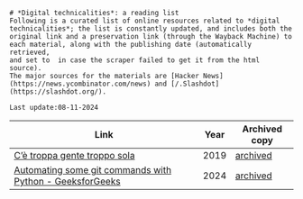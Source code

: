 
    # *Digital technicalities*: a reading list
    Following is a curated list of online resources related to *digital technicalities*; the list is constantly updated, and includes both the 
    original link and a preservation link (through the Wayback Machine) to each material, along with the publishing date (automatically retrieved, 
    and set to  in case the scraper failed to get it from the html source).   
    The major sources for the materials are [Hacker News](https://news.ycombinator.com/news) and [/.Slashdot](https://slashdot.org/).

    Last update:08-11-2024
    
| Link | Year | Archived copy|
|------|------|--------------|
| [C’è troppa gente troppo sola](https://www.internazionale.it/opinione/annamaria-testa/2019/05/27/solitudine-emergenza) | 2019 | [archived](https://web.archive.org/web/20241107111650/https://www.internazionale.it/opinione/annamaria-testa/2019/05/27/solitudine-emergenza) |
| [Automating some git commands with Python - GeeksforGeeks](https://www.geeksforgeeks.org/automating-some-git-commands-with-python/) | 2024 | [archived](https://web.archive.org/web/20240927191529/https://www.geeksforgeeks.org/automating-some-git-commands-with-python/) |
